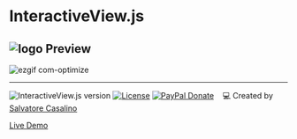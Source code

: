 # InteractiveView.js
![logo](https://user-images.githubusercontent.com/52408587/90302106-5036e880-dea4-11ea-8abf-5cc39835179f.jpg)
Preview
---
![ezgif com-optimize](https://user-images.githubusercontent.com/52408587/90302671-1d8eef00-dea8-11ea-9658-54da272d1e6c.gif)

---

![InteractiveView.js version](http://img.shields.io/badge/InteractiveView.js-v0.0.1-brightgreen.svg)
[![License](https://img.shields.io/badge/License-GPL-blue.svg)](https://www.gnu.org/licenses/gpl-3.0.html)
[![PayPal Donate](https://img.shields.io/badge/donate-PayPal.me-ff69b4.svg)](https://www.paypal.me/salvatorecasalino/10)
&nbsp;&nbsp;&nbsp;:computer: Created by [Salvatore Casalino](https://twitter.com/sasycas1996)


[Live Demo](https://www.salvatorecasalino.it/interactive-resume)
